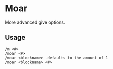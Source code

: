 Moar
==========

More advanced give options.

## Usage

    /m <#>
	/moar <#>
	/moar <blockname> -defaults to the amount of 1
	/moar <blockname> <#>

